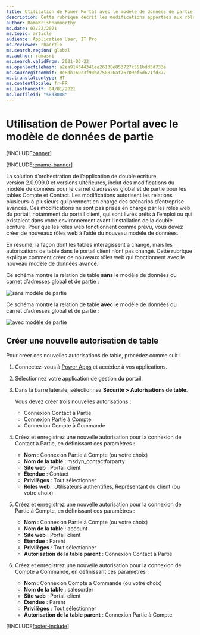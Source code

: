 ```yaml
---
title: Utilisation de Power Portal avec le modèle de données de partie
description: Cette rubrique décrit les modifications apportées aux rôles web de Power Portal en raison du modèle de données de partie en double écriture.
author: RamaKrishnamoorthy
ms.date: 03/22/2021
ms.topic: article
audience: Application User, IT Pro
ms.reviewer: rhaertle
ms.search.region: global
ms.author: ramasri
ms.search.validFrom: 2021-03-22
ms.openlocfilehash: a2ea914344341ee26138e853727c551bdd5d733e
ms.sourcegitcommit: 0e8db169c3f90bd750826af76709ef5d621fd377
ms.translationtype: HT
ms.contentlocale: fr-FR
ms.lasthandoff: 04/01/2021
ms.locfileid: "5833088"
---
```

# <a name="using-power-portal-with-the-party-data-model"></a>Utilisation de Power Portal avec le modèle de données de partie

[!INCLUDE[banner](../../includes/banner.md)]

[!INCLUDE[rename-banner](~/includes/cc-data-platform-banner.md)]

La solution d’orchestration de l’application de double écriture, version 2.0.999.0 et versions ultérieures, inclut des modifications du modèle de données pour le carnet d’adresses global et de partie pour les tables Compte et Contact. Les modifications autorisent les relations plusieurs-à-plusieurs qui prennent en charge des scénarios d’entreprise avancés. Ces modifications ne sont pas prises en charge par les rôles web du portail, notamment du portail client, qui sont livrés prêts à l’emploi ou qui existaient dans votre environnement avant l’installation de la double écriture. Pour que les rôles web fonctionnent comme prévu, vous devez créer de nouveaux rôles web à l’aide du nouveau modèle de données. 

En résumé, la façon dont les tables interagissent a changé, mais les autorisations de table dans le portail client n’ont pas changé. Cette rubrique explique comment créer de nouveaux rôles web qui fonctionnent avec le nouveau modèle de données avancé.

Ce schéma montre la relation de table **sans** le modèle de données du carnet d’adresses global et de partie :

   ![sans modèle de partie](media/without-party-model.PNG)

Ce schéma montre la relation de table **avec** le modèle de données du carnet d’adresses global et de partie :

   ![avec modèle de partie](media/with-party-model.png)

## <a name="create-a-new-table-permission"></a>Créer une nouvelle autorisation de table

Pour créer ces nouvelles autorisations de table, procédez comme suit :

1. Connectez-vous à [Power Apps](https://make.powerapps.com) et accédez à vos applications.
2. Sélectionnez votre application de gestion du portail.
3. Dans la barre latérale, sélectionnez **Sécurité > Autorisations de table**.

    Vous devez créer trois nouvelles autorisations :

    + Connexion Contact à Partie
    + Connexion Partie à Compte
    + Connexion Compte à Commande

4. Créez et enregistrez une nouvelle autorisation pour la connexion de Contact à Partie, en définissant ces paramètres :

    + **Nom** : Connexion Partie à Compte (ou votre choix)
    + **Nom de la table** : msdyn_contactforparty
    + **Site web** : Portail client
    + **Étendue** : Contact
    + **Privilèges** : Tout sélectionner
    + **Rôles web** : Utilisateurs authentifiés, Représentant du client (ou votre choix)

5. Créez et enregistrez une nouvelle autorisation pour la connexion de Partie à Compte, en définissant ces paramètres :

    + **Nom** : Connexion Partie à Compte (ou votre choix)
    + **Nom de la table** : account
    + **Site web** : Portail client
    + **Étendue** : Parent
    + **Privilèges** : Tout sélectionner
    + **Autorisation de la table parent** : Connexion Contact à Partie

6. Créez et enregistrez une nouvelle autorisation pour la connexion de Compte à Commande, en définissant ces paramètres :

    + **Nom** : Connexion Compte à Commande (ou votre choix)
    + **Nom de la table** : salesorder
    + **Site web** : Portail client
    + **Étendue** : Parent
    + **Privilèges** : Tout sélectionner
    + **Autorisation de la table parent** : Connexion Partie à Compte

[!INCLUDE[footer-include](../../../../includes/footer-banner.md)]
